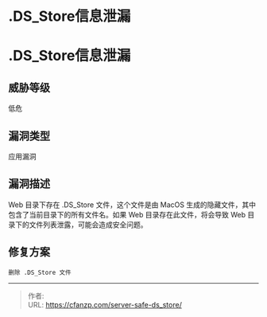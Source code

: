 # .DS_Store信息泄漏


<!--more-->
# .DS_Store信息泄漏
## 威胁等级
低危

## 漏洞类型
应用漏洞

## 漏洞描述
Web 目录下存在 .DS_Store 文件，这个文件是由 MacOS 生成的隐藏文件，其中包含了当前目录下的所有文件名。如果 Web 目录存在此文件，将会导致 Web 目录下的文件列表泄露，可能会造成安全问题。

## 修复方案
```
删除 .DS_Store 文件
```


---

> 作者:   
> URL: https://cfanzp.com/server-safe-ds_store/  

